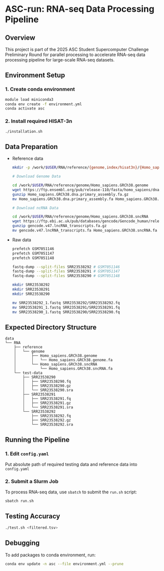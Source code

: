 
# ASC-run: RNA-seq Data Processing Pipeline

## Overview
This project is part of the 2025 ASC Student Supercomputer Challenge Preliminary Round for parallel processing to accelerate RNA-seq data processing pipeline for large-scale RNA-seq datasets.

## Environment Setup


### 1. Create conda environment
```bash
module load miniconda3
conda env create -f environment.yml
conda activate asc
```


### 2. Install required HISAT-3n
```bash
./installation.sh
```

## Data Preparation
- Reference data 
    ```bash
    mkdir -p /work/$USER/RNA/reference/{genome,index/hisat3n}/{Homo_sapiens.GRCh38.sncRNA,Homo_sapiens.GRCh38.genome}

    # Download Genome Data

    cd /work/$USER/RNA/reference/genome/Homo_sapiens.GRCh38.genome
    wget https://ftp.ensembl.org/pub/release-110/fasta/homo_sapiens/dna/Homo_sapiens.GRCh38.dna.primary_assembly.fa.gz
    gunzip Homo_sapiens.GRCh38.dna.primary_assembly.fa.gz
    mv Homo_sapiens.GRCh38.dna.primary_assembly.fa Homo_sapiens.GRCh38.genome.fa

    # Download ncRNA Data

    cd /work/$USER/RNA/reference/genome/Homo_sapiens.GRCh38.sncRNA
    wget https://ftp.ebi.ac.uk/pub/databases/gencode/Gencode_human/release_47/gencode.v47.lncRNA_transcripts.fa.gz
    gunzip gencode.v47.lncRNA_transcripts.fa.gz
    mv gencode.v47.lncRNA_transcripts.fa Homo_sapiens.GRCh38.sncRNA.fa

    ```

- Raw data 
    ```bash
    prefetch GSM7051146
    prefetch GSM7051147
    prefetch GSM7051148

    fastq-dump --split-files SRR23538292 # GSM7051146
    fastq-dump --split-files SRR23538291 # GSM7051147
    fastq-dump --split-files SRR23538290 # GSM7051148

    mkdir SRR23538292
    mkdir SRR23538291
    mkdir SRR23538290

    mv SRR23538292_1.fastq SRR23538292/SRR23538292.fq
    mv SRR23538291_1.fastq SRR23538291/SRR23538291.fq
    mv SRR23538290_1.fastq SRR23538290/SRR23538290.fq
    ```

## Expected Directory Structure
```
data
└── RNA
    ├── reference
    │   └── genome
    │       ├── Homo_sapiens.GRCh38.genome
    │       │   └── Homo_sapiens.GRCh38.genome.fa
    │       └── Homo_sapiens.GRCh38.sncRNA
    │           └── Homo_sapiens.GRCh38.sncRNA.fa
    └── test-data
        ├── SRR23538290
        │   ├── SRR23538290.fq
        │   ├── SRR23538290.gz
        │   └── SRR23538290.sra
        ├── SRR23538291
        │   ├── SRR23538291.fq
        │   ├── SRR23538291.gz
        │   └── SRR23538291.sra
        └── SRR23538292
            ├── SRR23538292.fq
            ├── SRR23538292.gz
            └── SRR23538292.sra
```

## Running the Pipeline
### 1. Edit `config.yaml`
Put absolute path of required testing data and reference data into `config.yaml`



### 2. Submit a Slurm Job
To process RNA-seq data, use `sbatch` to submit the `run.sh` script:
```bash
sbatch run.sh
```

## Testing Accuracy
```bash
./test.sh <filtered.tsv>
```



## Debugging

To add packages to conda environment, run:

```bash
conda env update -n asc --file environment.yml --prune   
```
